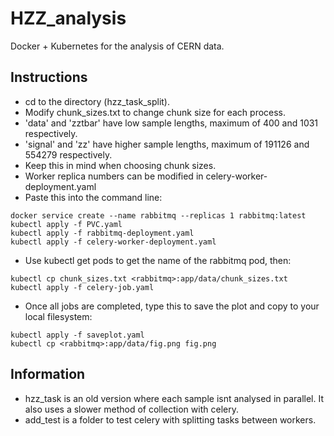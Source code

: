 # HZZ_analysis
Docker + Kubernetes for the analysis of CERN data.

## Instructions
* cd to the directory (hzz_task_split).
* Modify chunk_sizes.txt to change chunk size for each process.
* 'data' and 'zztbar' have low sample lengths, maximum of 400 and 1031 respectively.
* 'signal' and 'zz' have higher sample lengths, maximum of 191126 and 554279 respectively.
* Keep this in mind when choosing chunk sizes.
* Worker replica numbers can be modified in celery-worker-deployment.yaml
* Paste this into the command line:
```  
docker service create --name rabbitmq --replicas 1 rabbitmq:latest
kubectl apply -f PVC.yaml
kubectl apply -f rabbitmq-deployment.yaml
kubectl apply -f celery-worker-deployment.yaml
```
* Use kubectl get pods to get the name of the rabbitmq pod, then:
```
kubectl cp chunk_sizes.txt <rabbitmq>:app/data/chunk_sizes.txt
kubectl apply -f celery-job.yaml
```
* Once all jobs are completed, type this to save the plot and copy to your local filesystem:
```
kubectl apply -f saveplot.yaml
kubectl cp <rabbitmq>:app/data/fig.png fig.png
```

## Information
* hzz_task is an old version where each sample isnt analysed in parallel. It also uses a slower method of collection with celery.
* add_test is a folder to test celery with splitting tasks between workers.
